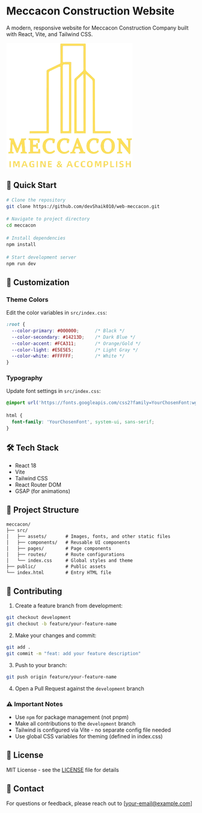 # Meccacon Construction Website

A modern, responsive website for Meccacon Construction Company built with React, Vite, and Tailwind CSS.

![Meccacon Preview](public/logo.png)

## 🚀 Quick Start

```bash
# Clone the repository
git clone https://github.com/devShaik010/web-meccacon.git

# Navigate to project directory
cd meccacon

# Install dependencies
npm install

# Start development server
npm run dev
```

## 🎨 Customization

### Theme Colors
Edit the color variables in `src/index.css`:

```css
:root {
  --color-primary: #000000;      /* Black */
  --color-secondary: #14213D;    /* Dark Blue */
  --color-accent: #FCA311;       /* Orange/Gold */
  --color-light: #E5E5E5;        /* Light Gray */
  --color-white: #FFFFFF;        /* White */
}
```

### Typography
Update font settings in `src/index.css`:

```css
@import url('https://fonts.googleapis.com/css2?family=YourChosenFont:wght@300;400;500;600;700&display=swap');

html {
  font-family: 'YourChosenFont', system-ui, sans-serif;
}
```

## 🛠️ Tech Stack

- React 18
- Vite
- Tailwind CSS
- React Router DOM
- GSAP (for animations)

## 📁 Project Structure

```
meccacon/
├── src/
│   ├── assets/       # Images, fonts, and other static files
│   ├── components/   # Reusable UI components
│   ├── pages/        # Page components
│   ├── routes/       # Route configurations
│   └── index.css     # Global styles and theme
├── public/           # Public assets
└── index.html        # Entry HTML file
```

## 🤝 Contributing

1. Create a feature branch from development:
```bash
git checkout development
git checkout -b feature/your-feature-name
```

2. Make your changes and commit:
```bash
git add .
git commit -m "feat: add your feature description"
```

3. Push to your branch:
```bash
git push origin feature/your-feature-name
```

4. Open a Pull Request against the `development` branch

### ⚠️ Important Notes

- Use `npm` for package management (not pnpm)
- Make all contributions to the `development` branch
- Tailwind is configured via Vite - no separate config file needed
- Use global CSS variables for theming (defined in index.css)

## 📄 License

MIT License - see the [LICENSE](LICENSE) file for details

## 🤝 Contact

For questions or feedback, please reach out to [your-email@example.com]